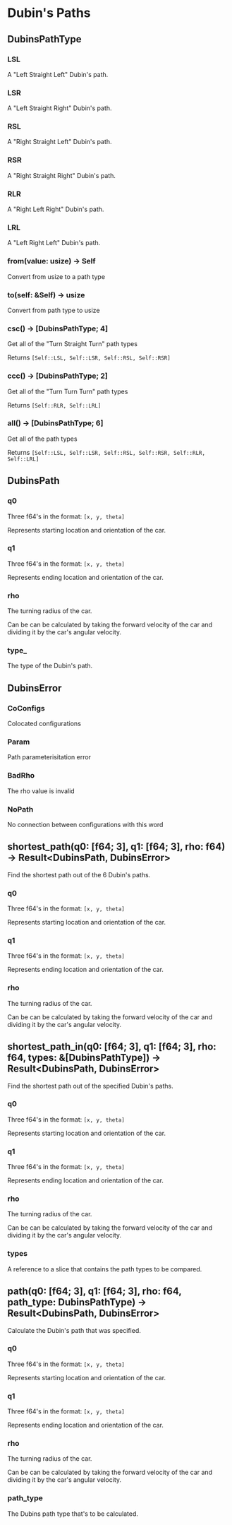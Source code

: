 # Dubin's Paths

## DubinsPathType

### LSL

A "Left Straight Left" Dubin's path.

### LSR

A "Left Straight Right" Dubin's path.

### RSL

A "Right Straight Left" Dubin's path.

### RSR

A "Right Straight Right" Dubin's path.

### RLR

A "Right Left Right" Dubin's path.

### LRL

A "Left Right Left" Dubin's path.

### from(value: usize) -> Self

Convert from usize to a path type

### to(self: &Self) -> usize

Convert from path type to usize

### csc() -> [DubinsPathType; 4]

Get all of the "Turn Straight Turn" path types

Returns `[Self::LSL, Self::LSR, Self::RSL, Self::RSR]`

### ccc() -> [DubinsPathType; 2]

Get all of the "Turn Turn Turn" path types

Returns `[Self::RLR, Self::LRL]`

### all() -> [DubinsPathType; 6]

Get all of the path types

Returns `[Self::LSL, Self::LSR, Self::RSL, Self::RSR, Self::RLR, Self::LRL]`

## DubinsPath

### q0

Three f64's in the format: `[x, y, theta]`

Represents starting location and orientation of the car.

### q1

Three f64's in the format: `[x, y, theta]`

Represents ending location and orientation of the car.

### rho

The turning radius of the car.

Can be can be calculated by taking the forward velocity of the car and dividing it by the car's angular velocity.

### type_

The type of the Dubin's path.

## DubinsError

### CoConfigs

Colocated configurations

### Param

Path parameterisitation error

### BadRho

The rho value is invalid

### NoPath

No connection between configurations with this word

## shortest_path(q0: [f64; 3], q1: [f64; 3], rho: f64) -> Result<DubinsPath, DubinsError>

Find the shortest path out of the 6 Dubin's paths.

### q0

Three f64's in the format: `[x, y, theta]`

Represents starting location and orientation of the car.

### q1

Three f64's in the format: `[x, y, theta]`

Represents ending location and orientation of the car.

### rho

The turning radius of the car.

Can be can be calculated by taking the forward velocity of the car and dividing it by the car's angular velocity.

## shortest_path_in(q0: [f64; 3], q1: [f64; 3], rho: f64, types: &[DubinsPathType]) -> Result<DubinsPath, DubinsError>

Find the shortest path out of the specified Dubin's paths.

### q0

Three f64's in the format: `[x, y, theta]`

Represents starting location and orientation of the car.

### q1

Three f64's in the format: `[x, y, theta]`

Represents ending location and orientation of the car.

### rho

The turning radius of the car.

Can be can be calculated by taking the forward velocity of the car and dividing it by the car's angular velocity.

### types

A reference to a slice that contains the path types to be compared.

## path(q0: [f64; 3], q1: [f64; 3], rho: f64, path_type: DubinsPathType) -> Result<DubinsPath, DubinsError>

Calculate the Dubin's path that was specified.

### q0

Three f64's in the format: `[x, y, theta]`

Represents starting location and orientation of the car.

### q1

Three f64's in the format: `[x, y, theta]`

Represents ending location and orientation of the car.

### rho

The turning radius of the car.

Can be can be calculated by taking the forward velocity of the car and dividing it by the car's angular velocity.

### path_type

The Dubins path type that's to be calculated.
